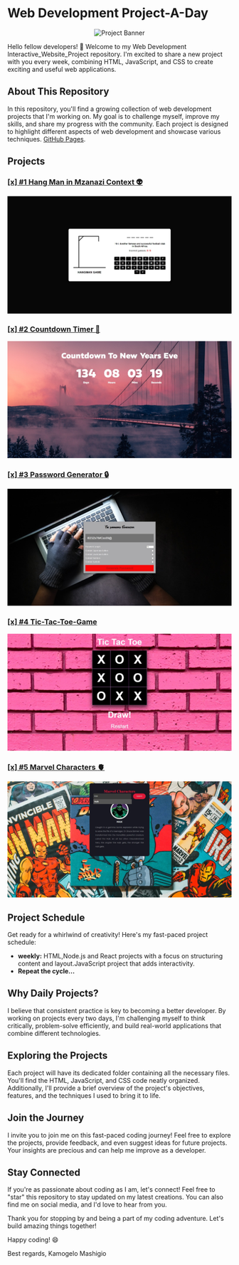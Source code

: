 # Web Development Project-A-Day

<p align="center">
  <img src="https://media.giphy.com/media/l2JdTkHW1KZPdvdS0/giphy.gif" alt="Project Banner" height="400" width = "1000">
</p>

Hello fellow developers! 👋 Welcome to my Web Development Interactive_Website_Project repository. I'm excited to share a new project with you every week, combining HTML, JavaScript, and CSS to create exciting and useful web applications.

## About This Repository

In this repository, you'll find a growing collection of web development projects that I'm working on. My goal is to challenge myself, improve my skills, and share my progress with the community. Each project is designed to highlight different aspects of web development and showcase various techniques.
[GitHub Pages](https://pages.github.com/).



##  Projects 
###  [[x] #1 Hang Man in Mzanazi Context :alien:](https://github.com/MasegoLeRoux/Interactive_Website_Project/tree/main/HangMan%20%26%20ReadMe)
  <p align="center">
  <img src="https://github.com/MasegoLeRoux/Interactive_Website_Project/blob/main/HangMan%20%26%20ReadMe/Web%20capture_18-8-2023_19745_.jpeg" alt="Project Preview">
</p>
 
### [[x] #2 Countdown Timer :pancakes:](https://github.com/MasegoLeRoux/Interactive_Website_Project/tree/main/Countdown-timer)	
<p align="center">
  <img src="https://github.com/MasegoLeRoux/Interactive_Website_Project/blob/main/Countdown-timer/Web%20capture_19-8-2023_155644_127.0.0.1.jpeg" alt="Project Preview">
</p>

### [[x] #3 Password Generator :lock:](https://github.com/MasegoLeRoux/Interactive_Website_Project/tree/7f4c36fd0adc84893339a4c1d195a21cf1db62cf/Psssword%20Gen)
<p align="center">
  <img src="https://github.com/MasegoLeRoux/Interactive_Website_Project/blob/main/Psssword%20Gen/Web%20capture_21-8-2023_135854_.jpeg" alt="Project Preview">
</p>

### [[x] #4 Tic-Tac-Toe-Game](https://github.com/MasegoLeRoux/Interactive_Website_Project/tree/a985d5f1332408c48f246d0354c48d44a18763ab/Tic-Tac-Toe-Game)
<p align="center">
  <img src="https://github.com/MasegoLeRoux/Interactive_Website_Project/blob/main/Tic-Tac-Toe-Game/Web%20capture_22-8-2023_213432_127.0.0.1.jpeg" alt="Project Preview">
</p>

### [[x] #5 Marvel Characters :anatomical_heart:](https://github.com/MasegoLeRoux/Interactive_Website_Project/tree/a985d5f1332408c48f246d0354c48d44a18763ab/MarvelAPP)
<p align="center">
  <img src="https://github.com/MasegoLeRoux/Interactive_Website_Project/blob/main/MarvelAPP/Web%20capture_16-9-2023_204023_127.0.0.1.jpeg" alt="Project Preview">
</p>

## Project Schedule

Get ready for a whirlwind of creativity! Here's my fast-paced project schedule:

- **weekly:** HTML,Node.js and React projects with a focus on structuring content and layout.JavaScript project that adds interactivity.
- **Repeat the cycle...**

## Why Daily Projects?

I believe that consistent practice is key to becoming a better developer. By working on projects every two days, I'm challenging myself to think critically, problem-solve efficiently, and build real-world applications that combine different technologies.

## Exploring the Projects

Each project will have its dedicated folder containing all the necessary files. You'll find the HTML, JavaScript, and CSS code neatly organized. Additionally, I'll provide a brief overview of the project's objectives, features, and the techniques I used to bring it to life.

## Join the Journey

I invite you to join me on this fast-paced coding journey! Feel free to explore the projects, provide feedback, and even suggest ideas for future projects. Your insights are precious and can help me improve as a developer.

## Stay Connected

If you're as passionate about coding as I am, let's connect! Feel free to "star" this repository to stay updated on my latest creations. You can also find me on social media, and I'd love to hear from you.

Thank you for stopping by and being a part of my coding adventure. Let's build amazing things together!

Happy coding! 😄

Best regards,
Kamogelo Mashigio
